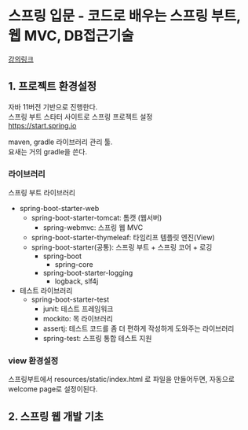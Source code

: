 # 스프링 입문 - 코드로 배우는 스프링 부트, 웹 MVC, DB접근기술
[강의링크](https://www.inflearn.com/course/%EC%8A%A4%ED%94%84%EB%A7%81-%EC%9E%85%EB%AC%B8-%EC%8A%A4%ED%94%84%EB%A7%81%EB%B6%80%ED%8A%B8/lecture/49603?tab=curriculum)

## 1. 프로젝트 환경설정
자바 11버전 기반으로 진행한다.   
스프링 부트 스타터 사이트로 스프링 프로젝트 설정   
https://start.spring.io   

maven, gradle 라이브러리 관리 툴.   
요새는 거의 gradle을 쓴다.   

### 라이브러리
스프링 부트 라이브러리   
- spring-boot-starter-web   
    - spring-boot-starter-tomcat: 톰캣 (웹서버)   
        - spring-webmvc: 스프링 웹 MVC   
    - spring-boot-starter-thymeleaf: 타임리프 템플릿 엔진(View)   
    - spring-boot-starter(공통): 스프링 부트 + 스프링 코어 + 로깅   
        - spring-boot   
            - spring-core   
        - spring-boot-starter-logging   
            - logback, slf4j   
- 테스트 라이브러리   
    - spring-boot-starter-test   
        - junit: 테스트 프레임워크   
        - mockito: 목 라이브러리   
        - assertj: 테스트 코드를 좀 더 편하게 작성하게 도와주는 라이브러리   
        - spring-test: 스프링 통합 테스트 지원   

### view 환경설정
스프링부트에서 resources/static/index.html 로 파일을 만들어두면, 자동으로 welcome page로 설정이된다.   

## 2. 스프링 웹 개발 기초


